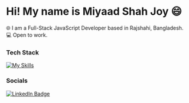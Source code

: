 # Hi! My name is Miyaad Shah Joy 😄

🌐 I am a Full-Stack JavaScript Developer based in Rajshahi, Bangladesh. <br/>
💻 Open to work. <br/>

### Tech Stack
[![My Skills](https://skillicons.dev/icons?i=html,css,js,nodejs,express,react,nextjs,mongodb,postgresql,npm&perline=15)](https://skillicons.dev)

### Socials
<div id="badges">
  <a href="https://www.linkedin.com/in/miyaad-shah/">
    <img src="https://img.shields.io/badge/LinkedIn-blue?style=for-the-badge&logo=linkedin&logoColor=white" alt="LinkedIn Badge"/>
  </a>
</div>

<!--
**miyaadshahjoy/miyaadshahjoy** is a ✨ _special_ ✨ repository because its `README.md` (this file) appears on your GitHub profile.

Here are some ideas to get you started:

- 🔭 I’m currently working on ...
- 🌱 I’m currently learning ...
- 👯 I’m looking to collaborate on ...
- 🤔 I’m looking for help with ...
- 💬 Ask me about ...
- 📫 How to reach me: ...
- 😄 Pronouns: ...
- ⚡ Fun fact: ...
-->
